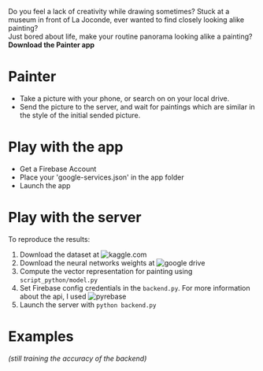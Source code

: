 Do you feel a lack of creativity while drawing sometimes? 
Stuck at a museum in front of La Joconde, ever wanted to find closely looking alike painting?  
Just bored about life, make your routine panorama looking alike a painting?
__Download the Painter app__

# Painter
* Take a picture with your phone, or search on on your local drive. 
* Send the picture to the server, and wait for paintings which are similar in the style of the initial sended picture.

# Play with the app
* Get a Firebase Account
* Place your 'google-services.json' in the app folder
* Launch the app

# Play with the server
To reproduce the results:
1. Download the dataset at ![kaggle.com](https://www.kaggle.com/c/painter-by-numbers/data)
2. Download the neural networks weights at ![google drive](https://drive.google.com/file/d/0Bz7KyqmuGsilZ2RVeVhKY0FyRmc/view)
3. Compute the vector representation for painting using ```script_python/model.py```
4. Set Firebase config credentials in the ```backend.py```. For more information about the api, I used ![pyrebase](https://github.com/thisbejim/Pyrebase#database)
5. Launch the server with ```python backend.py```

# Examples
_(still training the accuracy of the backend)_
